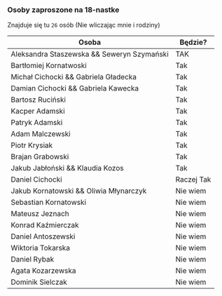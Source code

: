 ### Osoby zaproszone na 18-nastke

Znajduje się tu `26` osób (Nie wliczając mnie i rodziny)

| Osoba                                      | Będzie?    |
|--------------------------------------------|------------|
| Aleksandra Staszewska && Seweryn Szymański | TAK        |
| Bartłomiej Kornatwoski                     | Tak        |
| Michał Cichocki   &&  Gabriela Gładecka    | Tak        |
| Damian Cichocki  &&  Gabriela Kawecka      | Tak        |
| Bartosz Ruciński                           | Tak        |
| Kacper Adamski                             | Tak        |
| Patryk Adamski                             | Tak        |
| Adam Malczewski                            | Tak        |
| Piotr Krysiak                              | Tak        |
| Brajan Grabowski                           | Tak        |
| Jakub Jabłoński  && Klaudia Kozos          | Tak        |
| Daniel Cichocki                            | Raczej Tak |
| Jakub Kornatowski && Oliwia Młynarczyk     | Nie wiem   |
| Sebastian Kornatowski                      | Nie wiem   |
| Mateusz Jeznach                            | Nie wiem   |
| Konrad Kaźmierczak                         | Nie wiem   |
| Daniel Antoszewski                         | Nie wiem   |
| Wiktoria Tokarska                          | Nie wiem   |
| Daniel Rybak                               | Nie wiem   |
| Agata Kozarzewska                          | Nie wiem   |
| Dominik Sielczak                           | Nie wiem   |

